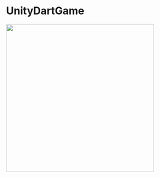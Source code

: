 # UnityDartGame

<img src="https://media.giphy.com/media/vFKqnCdLPNOKc/giphy.gif" width="400" height="400" />